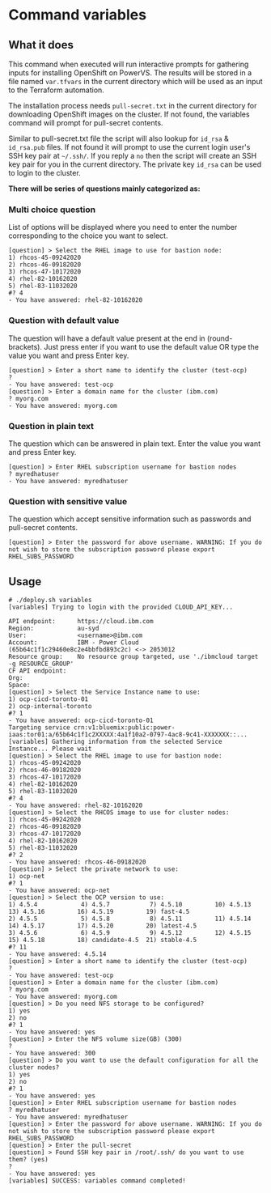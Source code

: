 # Command variables

## What it does

This command when executed will run interactive prompts for gathering inputs for installing OpenShift on PowerVS. The results will be stored in a file named `var.tfvars` in the current directory which will be used as an input to the Terraform automation.

The installation process needs `pull-secret.txt` in the current directory for downloading OpenShift images on the cluster. If not found, the variables command will prompt for pull-secret contents.

Similar to pull-secret.txt file the script will also lookup for `id_rsa` & `id_rsa.pub` files. If not found it will prompt to use the current login user's SSH key pair at `~/.ssh/`. If you reply a `no` then the script will create an SSH key pair for you in the current directory. The private key `id_rsa` can be used to login to the cluster.


**There will be series of questions mainly categorized as:**

### Multi choice question
List of options will be displayed where you need to enter the number corresponding to the choice you want to select.
```
[question] > Select the RHEL image to use for bastion node:
1) rhcos-45-09242020
2) rhcos-46-09182020
3) rhcos-47-10172020
4) rhel-82-10162020
5) rhel-83-11032020
#? 4
- You have answered: rhel-82-10162020
```

### Question with default value
The question will have a default value present at the end in (round-brackets). Just press enter if you want to use the default value OR type the value you want and press Enter key.
```
[question] > Enter a short name to identify the cluster (test-ocp)
?
- You have answered: test-ocp
[question] > Enter a domain name for the cluster (ibm.com)
? myorg.com
- You have answered: myorg.com

```

### Question in plain text
The question which can be answered in plain text. Enter the value you want and press Enter key.
```
[question] > Enter RHEL subscription username for bastion nodes
? myredhatuser
- You have answered: myredhatuser
```

### Question with sensitive value
The question which accept sensitive information such as passwords and pull-secret contents.
```
[question] > Enter the password for above username. WARNING: If you do not wish to store the subscription password please export RHEL_SUBS_PASSWORD
```


## Usage

```
# ./deploy.sh variables
[variables] Trying to login with the provided CLOUD_API_KEY...

API endpoint:      https://cloud.ibm.com
Region:            au-syd
User:              <username>@ibm.com
Account:           IBM - Power Cloud (65b64c1f1c29460e8c2e4bbfbd893c2c) <-> 2053012
Resource group:    No resource group targeted, use './ibmcloud target -g RESOURCE_GROUP'
CF API endpoint:
Org:
Space:
[question] > Select the Service Instance name to use:
1) ocp-cicd-toronto-01
2) ocp-internal-toronto
#? 1
- You have answered: ocp-cicd-toronto-01
Targeting service crn:v1:bluemix:public:power-iaas:tor01:a/65b64c1f1c2XXXXX:4a1f10a2-0797-4ac8-9c41-XXXXXXX::...
[variables] Gathering information from the selected Service Instance... Please wait
[question] > Select the RHEL image to use for bastion node:
1) rhcos-45-09242020
2) rhcos-46-09182020
3) rhcos-47-10172020
4) rhel-82-10162020
5) rhel-83-11032020
#? 4
- You have answered: rhel-82-10162020
[question] > Select the RHCOS image to use for cluster nodes:
1) rhcos-45-09242020
2) rhcos-46-09182020
3) rhcos-47-10172020
4) rhel-82-10162020
5) rhel-83-11032020
#? 2
- You have answered: rhcos-46-09182020
[question] > Select the private network to use:
1) ocp-net
#? 1
- You have answered: ocp-net
[question] > Select the OCP version to use:
1) 4.5.4            4) 4.5.7           7) 4.5.10         10) 4.5.13         13) 4.5.16         16) 4.5.19         19) fast-4.5
2) 4.5.5            5) 4.5.8           8) 4.5.11         11) 4.5.14         14) 4.5.17         17) 4.5.20         20) latest-4.5
3) 4.5.6            6) 4.5.9           9) 4.5.12         12) 4.5.15         15) 4.5.18         18) candidate-4.5  21) stable-4.5
#? 11
- You have answered: 4.5.14
[question] > Enter a short name to identify the cluster (test-ocp)
?
- You have answered: test-ocp
[question] > Enter a domain name for the cluster (ibm.com)
? myorg.com
- You have answered: myorg.com
[question] > Do you need NFS storage to be configured?
1) yes
2) no
#? 1
- You have answered: yes
[question] > Enter the NFS volume size(GB) (300)
?
- You have answered: 300
[question] > Do you want to use the default configuration for all the cluster nodes?
1) yes
2) no
#? 1
- You have answered: yes
[question] > Enter RHEL subscription username for bastion nodes
? myredhatuser
- You have answered: myredhatuser
[question] > Enter the password for above username. WARNING: If you do not wish to store the subscription password please export RHEL_SUBS_PASSWORD
[question] > Enter the pull-secret
[question] > Found SSH key pair in /root/.ssh/ do you want to use them? (yes)
?
- You have answered: yes
[variables] SUCCESS: variables command completed!
```

